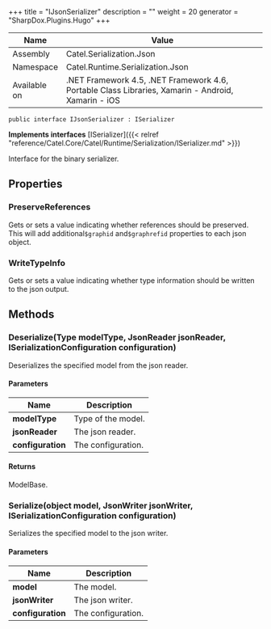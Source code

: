 

+++
title = "IJsonSerializer" 
description = ""
weight = 20
generator = "SharpDox.Plugins.Hugo"
+++

Name|Value
---|---
Assembly|Catel.Serialization.Json
Namespace|Catel.Runtime.Serialization.Json
Available on|.NET Framework 4.5, .NET Framework 4.6, Portable Class Libraries, Xamarin - Android, Xamarin - iOS

```
public interface IJsonSerializer : ISerializer
```

**Implements interfaces**
[ISerializer]({{&lt; relref "reference/Catel.Core/Catel/Runtime/Serialization/ISerializer.md" &gt;}})

Interface for the binary serializer.

## Properties

### PreserveReferences

Gets or sets a value indicating whether references should be preserved. This will add additional`$graphid` and`$graphrefid` properties to each json object.

### WriteTypeInfo

Gets or sets a value indicating whether type information should be written to the json output.

## Methods

### Deserialize(Type modelType, JsonReader jsonReader, ISerializationConfiguration configuration)

Deserializes the specified model from the json reader.

#### Parameters

Name|Description
---|---
**modelType**|Type of the model.
**jsonReader**|The json reader.
**configuration**|The configuration.

#### Returns

ModelBase.

### Serialize(object model, JsonWriter jsonWriter, ISerializationConfiguration configuration)

Serializes the specified model to the json writer.

#### Parameters

Name|Description
---|---
**model**|The model.
**jsonWriter**|The json writer.
**configuration**|The configuration.

